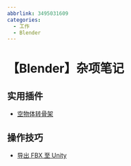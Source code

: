 ```yaml
---
abbrlink: 3495031609
categories:
  - 工作
  - Blender
---
```

# 【Blender】杂项笔记

## 实用插件

- [空物体转骨架](https://github.com/artellblender/empties_to_bones)

## 操作技巧

- [导出 FBX 至 Unity](https://polynook.com/learn/how-to-export-models-from-blender-to-unity)
